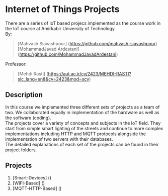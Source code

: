 # Internet of Things Projects
There are a series of IoT based projecs implemented as the course work in the IoT course at Amirkabir University of Technology. <br>
By: <br>
> [Mahvash Siavashpour] (https://github.com/mahvash-siavashpour) <br>
> [MohammadJavad Ardestani] (https://github.com/MohammadJavadArdestani) <br>

Professor: <br>
> [Mehdi Rasti] (https://aut.ac.ir/cv/2423/MEHDI-RASTI?slc_lang=en&&cv=2423&mod=scv) <br>


## Description
In this course we implemented three different sets of projects as a team of two. We collaborated equally in implementation of the hardware as well as the software (coding). <br>
The projects cover a variety of concepts and subjects in the IoT field. They start from simple smart lighting of the streets and continue to more complex implementations including HTTP and MQTT protocols alongside the implementation of two servers with their databases. <br>
The detailed explanations of each set of the projects can be found in their project folders. <br>
## Projects
01. [Smart-Devices] ()
02. [WIFI-Based] ()
03. [MQTT-HTTP-Based] ()
